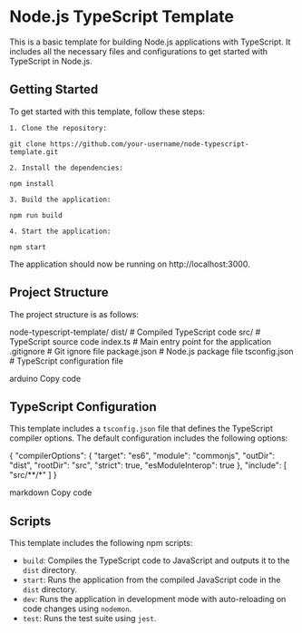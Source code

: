 # Node.js TypeScript Template

This is a basic template for building Node.js applications with TypeScript. It includes all the necessary files and configurations to get started with TypeScript in Node.js.

## Getting Started

To get started with this template, follow these steps:

```
1. Clone the repository:

git clone https://github.com/your-username/node-typescript-template.git
```

```
2. Install the dependencies:

npm install
```

```
3. Build the application:

npm run build
```

```
4. Start the application:

npm start
```

The application should now be running on http://localhost:3000.

## Project Structure

The project structure is as follows:

node-typescript-template/
dist/ # Compiled TypeScript code
src/ # TypeScript source code
index.ts # Main entry point for the application
.gitignore # Git ignore file
package.json # Node.js package file
tsconfig.json # TypeScript configuration file

arduino
Copy code

## TypeScript Configuration

This template includes a `tsconfig.json` file that defines the TypeScript compiler options. The default configuration includes the following options:

{
"compilerOptions": {
"target": "es6",
"module": "commonjs",
"outDir": "dist",
"rootDir": "src",
"strict": true,
"esModuleInterop": true
},
"include": [
"src/**/*"
]
}

markdown
Copy code

## Scripts

This template includes the following npm scripts:

- `build`: Compiles the TypeScript code to JavaScript and outputs it to the `dist` directory.
- `start`: Runs the application from the compiled JavaScript code in the `dist` directory.
- `dev`: Runs the application in development mode with auto-reloading on code changes using `nodemon`.
- `test`: Runs the test suite using `jest`.